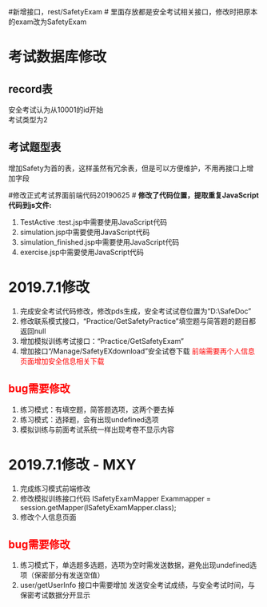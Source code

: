 #新增接口，rest/SafetyExam  #
里面存放都是安全考试相关接口，修改时把原本的exam改为SafetyExam
# 考试数据库修改 #
## record表 ##
安全考试认为从10001的id开始
</br>
考试类型为2
## 考试题型表 ##
增加Safety为首的表，这样虽然有冗余表，但是可以方便维护，不用再接口上增加字段


#修改正式考试界面前端代码20190625 #
**修改了代码位置，提取重复JavaScript代码到js文件:**</br>
1. TestActive :test.jsp中需要使用JavaScript代码</br>
2. simulation.jsp中需要使用JavaScript代码</br>
3. simulation_finished.jsp中需要使用JavaScript代码</br>
4. exercise.jsp中需要使用JavaScript代码</br>

# 2019.7.1修改 #
1. 完成安全考试代码修改，修改pds生成，安全考试试卷位置为“D:\SafeDoc”
2. 修改联系模式接口，“Practice/GetSafetyPractice”填空题与简答题的题目都返回null
3. 增加模拟训练考试接口：“Practice/GetSafetyExam”
4. 增加接口“/Manage/SafetyEXdownload”安全试卷下载  <font color="#FF0000">前端需要再个人信息页面增加安全信息相关下载</font> 
## <font color="#FF0000">bug需要修改</font> ##
1. 练习模式：有填空题，简答题选项，这两个要去掉
2. 练习模式：选择题，会有出现undefined选项
3. 模拟训练与前面考试系统一样出现考卷不显示内容

# 2019.7.1修改 - MXY #
1. 完成练习模式前端修改
2. 修改模拟训练接口代码 ISafetyExamMapper Exammapper = session.getMapper(ISafetyExamMapper.class);
3. 修改个人信息页面
## <font color="#FF0000">bug需要修改</font> ##
1. 练习模式下，单选题多选题，选项为空时需发送数据，避免出现undefined选项（保密部分有发送空值）
2. user/getUserInfo 接口中需要增加 发送安全考试成绩，与安全考试时间，与保密考试数据分开显示